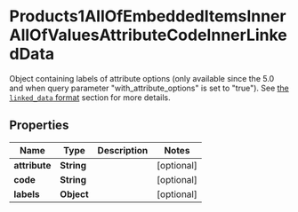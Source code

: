

# Products1AllOfEmbeddedItemsInnerAllOfValuesAttributeCodeInnerLinkedData

Object containing labels of attribute options (only available since the 5.0 and when query parameter \"with_attribute_options\" is set to \"true\"). See <a href='/concepts/products.html#the-linked_data-format'>the `linked_data` format</a> section for more details.

## Properties

| Name | Type | Description | Notes |
|------------ | ------------- | ------------- | -------------|
|**attribute** | **String** |  |  [optional] |
|**code** | **String** |  |  [optional] |
|**labels** | **Object** |  |  [optional] |



